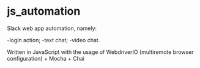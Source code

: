# js_automation
Slack web app automation, namely:

-login action;
-text chat;
-video chat.

Written in JavaScript with the usage of WebdriverIO (multiremote browser configuration) + Mocha + Chai
